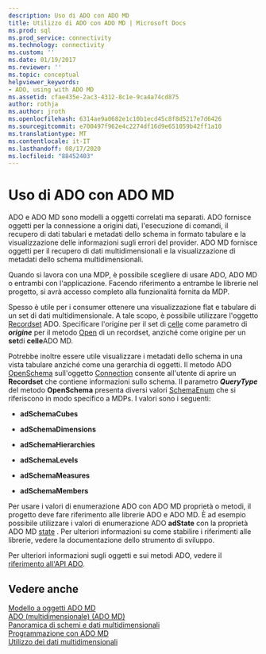 ```yaml
---
description: Uso di ADO con ADO MD
title: Utilizzo di ADO con ADO MD | Microsoft Docs
ms.prod: sql
ms.prod_service: connectivity
ms.technology: connectivity
ms.custom: ''
ms.date: 01/19/2017
ms.reviewer: ''
ms.topic: conceptual
helpviewer_keywords:
- ADO, using with ADO MD
ms.assetid: cfae435e-2ac3-4312-8c1e-9ca4a74cd875
author: rothja
ms.author: jroth
ms.openlocfilehash: 6314ae9a0682e1c10b1ecd45c8f8d5217e7d6426
ms.sourcegitcommit: e700497f962e4c2274df16d9e651059b42ff1a10
ms.translationtype: MT
ms.contentlocale: it-IT
ms.lasthandoff: 08/17/2020
ms.locfileid: "88452403"
---
```

# <a name="using-ado-with-ado-md"></a>Uso di ADO con ADO MD
ADO e ADO MD sono modelli a oggetti correlati ma separati. ADO fornisce oggetti per la connessione a origini dati, l'esecuzione di comandi, il recupero di dati tabulari e metadati dello schema in formato tabulare e la visualizzazione delle informazioni sugli errori del provider. ADO MD fornisce oggetti per il recupero di dati multidimensionali e la visualizzazione di metadati dello schema multidimensionali.  
  
 Quando si lavora con una MDP, è possibile scegliere di usare ADO, ADO MD o entrambi con l'applicazione. Facendo riferimento a entrambe le librerie nel progetto, si avrà accesso completo alla funzionalità fornita da MDP.  
  
 Spesso è utile per i consumer ottenere una visualizzazione flat e tabulare di un set di dati multidimensionale. A tale scopo, è possibile utilizzare l'oggetto [Recordset](../../../ado/reference/ado-api/recordset-object-ado.md) ADO. Specificare l'origine per il set di [celle](../../../ado/reference/ado-md-api/cellset-object-ado-md.md) come parametro di ***origine*** per il metodo [Open](../../../ado/reference/ado-api/open-method-ado-recordset.md) di un recordset, anziché come origine per un **set**di **celle**ADO MD.  
  
 Potrebbe inoltre essere utile visualizzare i metadati dello schema in una vista tabulare anziché come una gerarchia di oggetti. Il metodo ADO [OpenSchema](../../../ado/reference/ado-api/openschema-method.md) sull'oggetto [Connection](../../../ado/reference/ado-api/connection-object-ado.md) consente all'utente di aprire un **Recordset** che contiene informazioni sullo schema. Il parametro ***QueryType*** del metodo **OpenSchema** presenta diversi valori [SchemaEnum](../../../ado/reference/ado-api/schemaenum.md) che si riferiscono in modo specifico a MDPs. I valori sono i seguenti:  
  
-   **adSchemaCubes**  
  
-   **adSchemaDimensions**  
  
-   **adSchemaHierarchies**  
  
-   **adSchemaLevels**  
  
-   **adSchemaMeasures**  
  
-   **adSchemaMembers**  
  
 Per usare i valori di enumerazione ADO con ADO MD proprietà o metodi, il progetto deve fare riferimento alle librerie ADO e ADO MD. È ad esempio possibile utilizzare i valori di enumerazione ADO **adState** con la proprietà ADO MD [state](../../../ado/reference/ado-md-api/state-property-ado-md.md) . Per ulteriori informazioni su come stabilire i riferimenti alle librerie, vedere la documentazione dello strumento di sviluppo.  
  
 Per ulteriori informazioni sugli oggetti e sui metodi ADO, vedere il [riferimento all'API ADO](../../../ado/reference/ado-api/ado-api-reference.md).  
  
## <a name="see-also"></a>Vedere anche  
 [Modello a oggetti ADO MD](../../../ado/reference/ado-md-api/ado-md-object-model.md)   
 [ADO (multidimensionale) (ADO MD)](../../../ado/guide/multidimensional/ado-multidimensional-ado-md.md)   
 [Panoramica di schemi e dati multidimensionali](../../../ado/guide/multidimensional/overview-of-multidimensional-schemas-and-data.md)   
 [Programmazione con ADO MD](../../../ado/guide/multidimensional/programming-with-ado-md.md)   
 [Utilizzo dei dati multidimensionali](../../../ado/guide/multidimensional/working-with-multidimensional-data.md)
